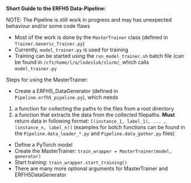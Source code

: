 **Short Guide to the ERFH5 Data-Pipeline:**

NOTE: The Pipeline is still work in progress and may has unexpected behaviour and/or some code flaws

* Most of the work is done by the `MasterTrainer` class (defined in `Trainer.Generic_Trainer.py`)
* Currently, `model_trainer.py` is used for training
* Training can be started using the `run_model_trainer.sh` batch file (can be found in `/cfs/home/l/o/lodesluk/slurm/`, which calls `model_trainer.py` 

Steps for using the MasterTrainer: 
* Create a ERFH5_DataGenerator (defined in `Pipeline.erfh5_pipeline.py`), which needs
1. a function for collecting the paths to the files from a root directory 
2. a function that extracts the data from the collected filepaths. **Must** return data in following format: `[(instance_1, label_1), ... , (instance_n, label_n)]`
(examples for botch functions can be found in the `Pipeline.data_loader_*.py` and `Pipeline.data_gather.py` files)
* Define a PyTorch model 
* Create the MasterTrainer: `train_wrapper = MasterTrainer(model, generator)`
* Start training: `train_wrapper.start_training()`
* There are many more optional arguments for MasterTrainer and ERFH5DataGenerator 

